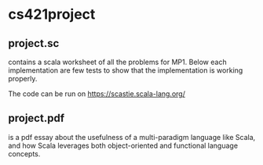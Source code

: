 # cs421project

## project.sc 
contains a scala worksheet of all the problems for MP1. Below each implementation are few tests to show that the implementation is working properly.

The code can be run on https://scastie.scala-lang.org/

## project.pdf
is a pdf essay about the usefulness of a multi-paradigm language like Scala, and how Scala leverages both object-oriented and functional language concepts.
